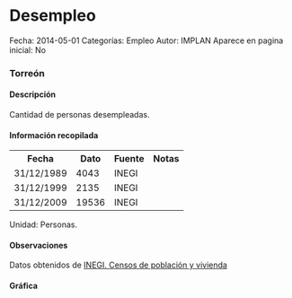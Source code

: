 Desempleo
=====

Fecha: 2014-05-01
Categorías: Empleo
Autor: IMPLAN
Aparece en pagina inicial: No

### Torreón

#### Descripción

Cantidad de personas desempleadas.

#### Información recopilada

<table class="table table-hover table-bordered matriz">
  <tr><th>Fecha</th><th>Dato</th><th>Fuente</th><th>Notas</th></tr>
  <tr><td class="centrado">31/12/1989</td><td class="derecha">4043</td><td>INEGI</td><td></td></tr>
  <tr><td class="centrado">31/12/1999</td><td class="derecha">2135</td><td>INEGI</td><td></td></tr>
  <tr><td class="centrado">31/12/2009</td><td class="derecha">19536</td><td>INEGI</td><td></td></tr>
</table>

Unidad: Personas.

#### Observaciones

Datos obtenidos de [INEGI. Censos de población y vivienda](http://www.inegi.org.mx/sistemas/consulta_resultados/iter2010.aspx?c=27329&s=est)

#### Gráfica

<div id="Morrissojtxplr" class="grafica"></div>
  <!-- JAVASCRIPT DE LA GRAFICA EN Morrissojtxplr -->
  <script>
  new Morris.Bar({
    element: 'Morrissojtxplr',
    data: [
      { fecha: '1989-12-31', dato: 4043 },
      { fecha: '1999-12-31', dato: 2135 },
      { fecha: '2009-12-31', dato: 19536 }
    ],
    xkey: 'fecha',
    ykeys: ['dato'],
    labels: ['Dato'],
    barColors: ['#FF5B02']
  });
  </script>
